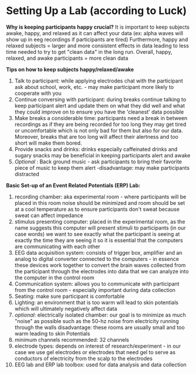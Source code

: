 # Setting Up a Lab (according to Luck)
**Why is keeping participants happy crucial?**
It is important to keep subjects awake, happy, and relaxed as it can affect your
data (ex: alpha waves will show up in eeg recordings if participants are tired)
Furthermore, happy and relaxed subjects = larger and more consistent effects in
data leading to less time needed to try to get "clean data" in the long run.
Overall, happy, relaxed, and awake participants = more clean data

**Tips on how to keep subjects happy/relaxed/awake**
1. Talk to participant: while applying electrodes chat with the participant
ask about school, work, etc. - may make participant more likely to cooperate
with you
2. Continue conversing with participant: during breaks continue talking to keep
participant alert and update them on what they did well and what they could
improve on to ensure you have the 'cleanest' data possible
3. Make breaks a considerable time: participants need a break in between
recordings as if they are being recorded for too long they may get tired or
uncomfortable which is not only bad for them but also for our data. Moreover,
breaks that are too long will affect their alertness and too short will make
them bored.
4. Provide snacks and drinks: drinks especially caffeinated drinks and sugary
snacks may be beneficial in keeping participants alert and awake
5. _Optional_ : Back ground music - ask participants to bring their favorite
piece of music to keep them alert -disadvantage: may make participants distracted

**Basic Set-up of an Event Related Potentials (ERP) Lab:**
1. recording chamber: aka experimental room - where participants will be placed
in this room noise should be minimized and room should be set at a cool temperature
as to ensure participants don't sweat because sweat can affect impedance
2. stimulus presenting computer: placed in the experimental room, as the name
suggests this computer will present stimuli to participants (in our case words)
we want to see exactly what the participant is seeing at exactly the time they
are seeing it so it is essential that the computers are communicating with each
other
3. EEG data acquisition system: consists of trigger box, amplifier and an analog to
digital converter connected to the computers - in essence these devices work
together to convert the brain waves collected from the participant through the
electrodes into data that we can analyze into the computer in the control room
4. Communication system: allows you to communicate with participant from the control
room - especially important during data collection
5. Seating: make sure participant is comfortable
6. Lighting: an environment that is too warm will lead to skin potentials which
will ultimately negatively affect data
7. _optional_: electrically isolated chamber: our goal is to minimize as much "noise"
as possible such as the 50-hz noise from electricity running through the walls
disadvantage: these rooms are usually small and too warm leading to skin Potentials
8. minimum channels recommended: 32 channels
9. electrode types: depends on interest of research/experiment - in our case
we use gel electrodes or electrodes that need gel to serve as conductors of electricity
from the scalp to the electrodes
10. EEG lab and ERP lab toolbox: used for data analysis and data collection
